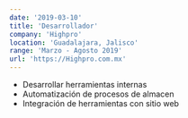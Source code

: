 ```yaml
---
date: '2019-03-10'
title: 'Desarrollador'
company: 'Highpro'
location: 'Guadalajara, Jalisco'
range: 'Marzo - Agosto 2019'
url: 'https://Highpro.com.mx'
---
```


- Desarrollar herramientas internas
- Automatización de procesos de almacen
- Integración de herramientas con sitio web
